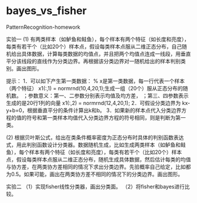 # bayes_vs_fisher
PatternRecognition-homework

实验一
(1) 有两类样本（如鲈鱼和鲑鱼），每个样本有两个特征（如长度和亮度），每类有若干个（比如20个）样本点，假设每类样本点服从二维正态分布，自己随机给出具体数据，计算每类数据的均值点，并且把两个均值点连成一线段，用垂直平分该线段的直线作为分类边界。再根据该分类边界对一随机给出的样本判别类别。画出图形。

提示：
1．可以如下产生第一类数据：
   % x是第一类数据，每一行代表一个样本（两个特征）
   x1(:,1) = normrnd(10,4,20,1);生成一组（20个）服从正态分布的随机数。
                               ；参数意义：第一、二参数分别表示均值及均方差，
                               ；第三、四参数表示生成的是20行1列的向量
   x1(:,2) = normrnd(12,4,20,1);
2．可假设分类边界为 kx-y+b=0，根据垂直平分的条件计算出k和b。
3．如果新的样本点代入分类边界方程的值的符号和第一类样本均值代入分类边界方程的符号相同，则是判断为第一类。


(2) 根据贝叶斯公式，给出在类条件概率密度为正态分布时具体的判别函数表达式，用此判别函数设计分类器。数据随机生成，比如生成两类样本（如鲈鱼和鲑鱼），每个样本有两个特征（如长度和亮度），每类有若干个（比如20个）样本点，假设每类样本点服从二维正态分布，随机生成具体数据，然后估计每类的均值与协方差，在两类协方差相同的情况下求出分类边界。先验概率自己给定，比如都为0.5。如果可能，画出在两类协方差不相同的情况下的分类边界。画出图形。

实验二
（1）实现fisher线性分类器，画出分类面。
（2）将fisher和bayes进行比较。
